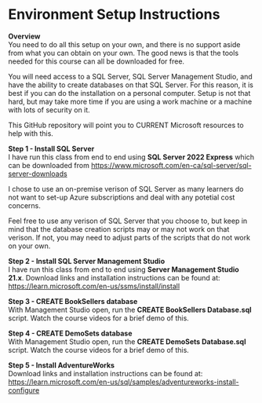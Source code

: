 # Environment Setup Instructions

<b>Overview</b><br>
You need to do all this setup on your own, and there is no support aside from what you can obtain on your own. The good news is that the tools needed for this course can all be downloaded for free.

You will need access to a SQL Server, SQL Server Management Studio, and have the ability to create databases on that SQL Server. For this reason, it is best if you can do the installation on a personal computer. Setup is not that hard, but may take more time if you are using a work machine or a machine with lots of security on it.

This GitHub repository will point you to CURRENT Microsoft resources to help with this.

<b>Step 1 - Install SQL Server</b><br>
I have run this class from end to end using <b>SQL Server 2022 Express</b> which can be downloaded from
https://www.microsoft.com/en-ca/sql-server/sql-server-downloads

I chose to use an on-premise verison of SQL Server as many learners do not want to set-up Azure subscriptions and deal with any potetial cost concerns.

Feel free to use any verison of SQL Server that you choose to, but keep in mind that the database creation scripts may or may not work on that verison. If not, you may need to adjust parts of the scripts that do not work on your own. 

<b>Step 2 - Install SQL Server Management Studio</b><br>
I have run this class from end to end using <b>Server Management Studio 21.x</b>. Download links and installation instructions can be found at:<br>
https://learn.microsoft.com/en-us/ssms/install/install

<b>Step 3 - CREATE BookSellers database</b><br>
With Management Studio open, run the <b>CREATE BookSellers Database.sql</b> script. Watch the course videos for a brief demo of this.

<b>Step 4 - CREATE DemoSets database</b><br>
With Management Studio open, run the <b>CREATE DemoSets Database.sql</b> script. Watch the course videos for a brief demo of this.

<b>Step 5 - Install AdventureWorks</b><br>
Download links and installation instructions can be found at:<br>
https://learn.microsoft.com/en-us/sql/samples/adventureworks-install-configure
